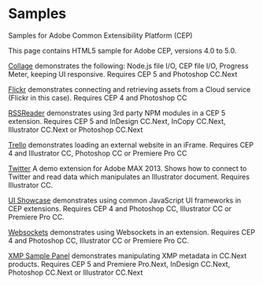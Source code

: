Samples
=======

Samples for Adobe Common Extensibility Platform (CEP)

This page contains HTML5 sample for Adobe CEP, versions 4.0 to 5.0. 

[Collage](https://github.com/Adobe-CEP/Samples/tree/master/Collage) demonstrates the following: Node.js file I/O, CEP file I/O, Progress Meter, keeping UI responsive. Requires CEP 5 and Photoshop CC.Next

[Flickr](https://github.com/Adobe-CEP/Samples/tree/master/Flickr) demonstrates connecting and retrieving assets from a Cloud service (Flickr in this case). Requires CEP 4 and Photoshop CC


[RSSReader](https://github.com/Adobe-CEP/Samples/tree/master/RSSReader) demonstrates using 3rd party NPM modules in a CEP 5 extension. Requires CEP 5 and InDesign CC.Next, InCopy CC.Next, Illustrator CC.Next or Photoshop CC.Next

[Trello](https://github.com/Adobe-CEP/Samples/tree/master/Trello) demonstrates loading an external website in an iFrame. Requires CEP 4 and Illustrator CC, Photoshop CC or Premiere Pro CC

[Twitter](https://github.com/Adobe-CEP/Samples/tree/master/Twitter) A demo extension for Adobe MAX 2013. Shows how to connect to Twitter and read data which manipulates an Illustrator document. Requires Illustrator CC.

[UI Showcase](https://github.com/Adobe-CEP/Samples/tree/master/UI_Showcase) demonstrates using common JavaScript UI frameworks in CEP extensions. Requires CEP 4 and Photoshop CC, Illustrator CC or Premiere Pro CC.

[Websockets](https://github.com/Adobe-CEP/Samples/tree/master/Websocket) demonstrates using Websockets in an extension. Requires CEP 4 and Photoshop CC, Illustrator CC or Premiere Pro CC.

[XMP Sample Panel](https://github.com/Adobe-CEP/Samples/tree/master/XmpSamplePanel) demonstrates manipulating XMP metadata in CC.Next products. Requires CEP 5 and Premiere Pro.Next, InDesign CC.Next, Photoshop CC.Next or Illustrator CC.Next

